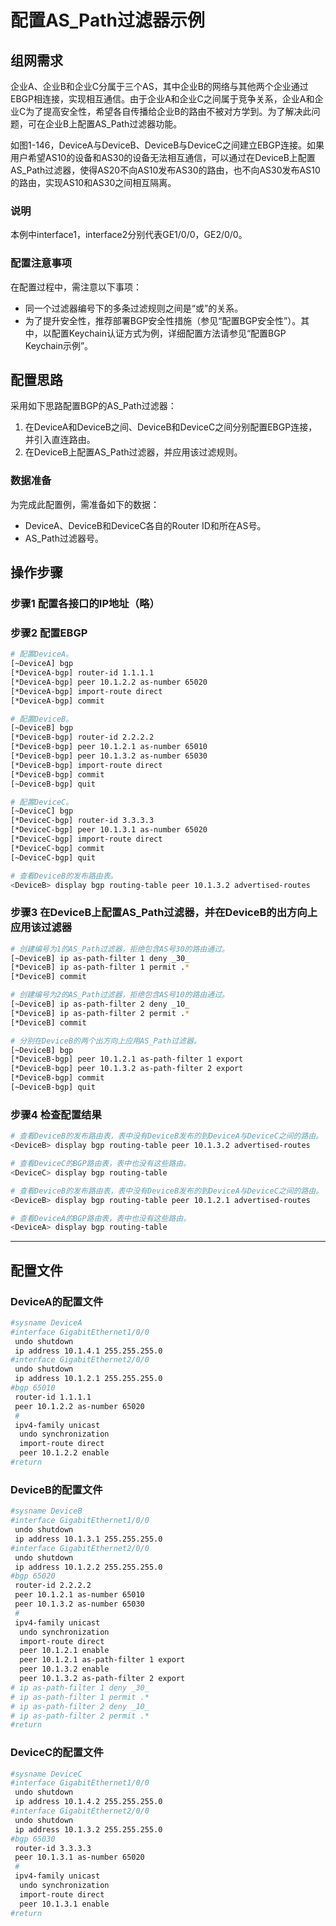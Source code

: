 # 配置AS_Path过滤器示例

## 组网需求

企业A、企业B和企业C分属于三个AS，其中企业B的网络与其他两个企业通过EBGP相连接，实现相互通信。由于企业A和企业C之间属于竞争关系，企业A和企业C为了提高安全性，希望各自传播给企业B的路由不被对方学到。为了解决此问题，可在企业B上配置AS_Path过滤器功能。

如图1-146，DeviceA与DeviceB、DeviceB与DeviceC之间建立EBGP连接。如果用户希望AS10的设备和AS30的设备无法相互通信，可以通过在DeviceB上配置AS_Path过滤器，使得AS20不向AS10发布AS30的路由，也不向AS30发布AS10的路由，实现AS10和AS30之间相互隔离。

### 说明
本例中interface1，interface2分别代表GE1/0/0，GE2/0/0。

### 配置注意事项
在配置过程中，需注意以下事项：

- 同一个过滤器编号下的多条过滤规则之间是“或”的关系。
- 为了提升安全性，推荐部署BGP安全性措施（参见“配置BGP安全性”）。其中，以配置Keychain认证方式为例，详细配置方法请参见“配置BGP Keychain示例”。

## 配置思路

采用如下思路配置BGP的AS_Path过滤器：

1. 在DeviceA和DeviceB之间、DeviceB和DeviceC之间分别配置EBGP连接，并引入直连路由。
2. 在DeviceB上配置AS_Path过滤器，并应用该过滤规则。

### 数据准备
为完成此配置例，需准备如下的数据：

- DeviceA、DeviceB和DeviceC各自的Router ID和所在AS号。
- AS_Path过滤器号。

## 操作步骤

### 步骤1 配置各接口的IP地址（略）

### 步骤2 配置EBGP

```bash
# 配置DeviceA。
[~DeviceA] bgp
[*DeviceA-bgp] router-id 1.1.1.1
[*DeviceA-bgp] peer 10.1.2.2 as-number 65020
[*DeviceA-bgp] import-route direct
[*DeviceA-bgp] commit

# 配置DeviceB。
[~DeviceB] bgp
[*DeviceB-bgp] router-id 2.2.2.2
[*DeviceB-bgp] peer 10.1.2.1 as-number 65010
[*DeviceB-bgp] peer 10.1.3.2 as-number 65030
[*DeviceB-bgp] import-route direct
[*DeviceB-bgp] commit
[~DeviceB-bgp] quit

# 配置DeviceC。
[~DeviceC] bgp
[*DeviceC-bgp] router-id 3.3.3.3
[*DeviceC-bgp] peer 10.1.3.1 as-number 65020
[*DeviceC-bgp] import-route direct
[*DeviceC-bgp] commit
[~DeviceC-bgp] quit

# 查看DeviceB的发布路由表。
<DeviceB> display bgp routing-table peer 10.1.3.2 advertised-routes
```

### 步骤3 在DeviceB上配置AS_Path过滤器，并在DeviceB的出方向上应用该过滤器

```bash
# 创建编号为1的AS_Path过滤器，拒绝包含AS号30的路由通过。
[~DeviceB] ip as-path-filter 1 deny _30_
[*DeviceB] ip as-path-filter 1 permit .*
[*DeviceB] commit

# 创建编号为2的AS_Path过滤器，拒绝包含AS号10的路由通过。
[~DeviceB] ip as-path-filter 2 deny _10_
[*DeviceB] ip as-path-filter 2 permit .*
[*DeviceB] commit

# 分别在DeviceB的两个出方向上应用AS_Path过滤器。
[~DeviceB] bgp
[*DeviceB-bgp] peer 10.1.2.1 as-path-filter 1 export
[*DeviceB-bgp] peer 10.1.3.2 as-path-filter 2 export
[*DeviceB-bgp] commit
[~DeviceB-bgp] quit
```

### 步骤4 检查配置结果

```bash
# 查看DeviceB的发布路由表，表中没有DeviceB发布的到DeviceA与DeviceC之间的路由。
<DeviceB> display bgp routing-table peer 10.1.3.2 advertised-routes

# 查看DeviceC的BGP路由表，表中也没有这些路由。
<DeviceC> display bgp routing-table

# 查看DeviceB的发布路由表，表中没有DeviceB发布的到DeviceA与DeviceC之间的路由。
<DeviceB> display bgp routing-table peer 10.1.2.1 advertised-routes

# 查看DeviceA的BGP路由表，表中也没有这些路由。
<DeviceA> display bgp routing-table
```

---

## 配置文件

### DeviceA的配置文件

```bash
#sysname DeviceA
#interface GigabitEthernet1/0/0
 undo shutdown
 ip address 10.1.4.1 255.255.255.0
#interface GigabitEthernet2/0/0
 undo shutdown
 ip address 10.1.2.1 255.255.255.0
#bgp 65010
 router-id 1.1.1.1
 peer 10.1.2.2 as-number 65020
 #
 ipv4-family unicast
  undo synchronization
  import-route direct
  peer 10.1.2.2 enable
#return
```

### DeviceB的配置文件

```bash
#sysname DeviceB
#interface GigabitEthernet1/0/0
 undo shutdown
 ip address 10.1.3.1 255.255.255.0
#interface GigabitEthernet2/0/0
 undo shutdown
 ip address 10.1.2.2 255.255.255.0
#bgp 65020
 router-id 2.2.2.2
 peer 10.1.2.1 as-number 65010
 peer 10.1.3.2 as-number 65030
 #
 ipv4-family unicast
  undo synchronization
  import-route direct
  peer 10.1.2.1 enable
  peer 10.1.2.1 as-path-filter 1 export
  peer 10.1.3.2 enable
  peer 10.1.3.2 as-path-filter 2 export
# ip as-path-filter 1 deny _30_
# ip as-path-filter 1 permit .*
# ip as-path-filter 2 deny _10_
# ip as-path-filter 2 permit .*
#return
```

### DeviceC的配置文件

```bash
#sysname DeviceC
#interface GigabitEthernet1/0/0
 undo shutdown
 ip address 10.1.4.2 255.255.255.0
#interface GigabitEthernet2/0/0
 undo shutdown
 ip address 10.1.3.2 255.255.255.0
#bgp 65030
 router-id 3.3.3.3
 peer 10.1.3.1 as-number 65020
 #
 ipv4-family unicast
  undo synchronization
  import-route direct
  peer 10.1.3.1 enable
#return
```